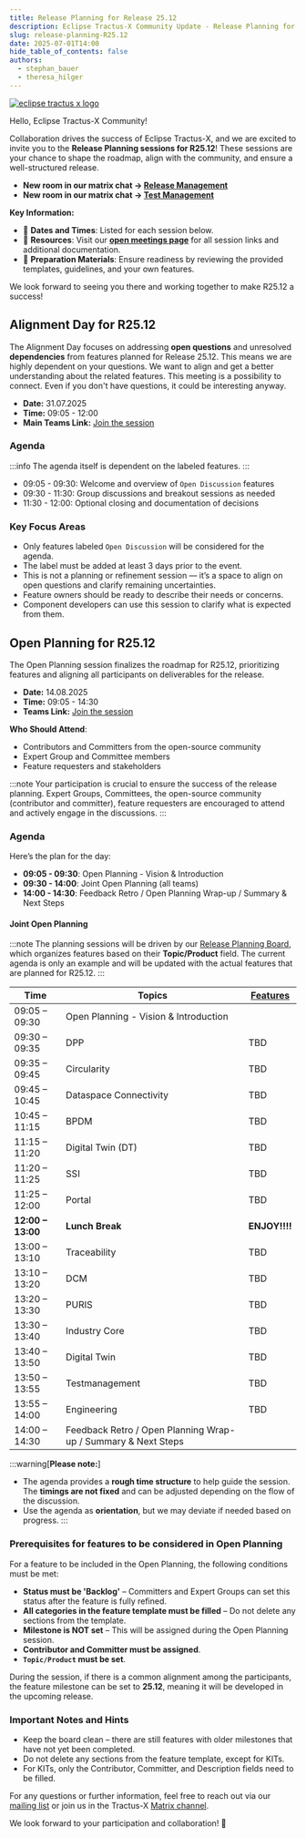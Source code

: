 ```yaml
---
title: Release Planning for Release 25.12
description: Eclipse Tractus-X Community Update - Release Planning for Release 25.12
slug: release-planning-R25.12
date: 2025-07-01T14:00
hide_table_of_contents: false
authors:
  - stephan_bauer
  - theresa_hilger
---
```


[![eclipse tractus x logo](@site/static/img/release-planning-R25.12.png)](@site/static/img/release-planning-R25.12.png)

Hello, Eclipse Tractus-X Community!

Collaboration drives the success of Eclipse Tractus-X, and we are excited to invite you to the **Release Planning sessions for R25.12**! These sessions are your chance to shape the roadmap, align with the community,
and ensure a well-structured release.

- **New room in our matrix chat -> [Release Management](https://matrix.to/#/#tractusx-release-planning:matrix.eclipse.org)**
- **New room in our matrix chat -> [Test Management](https://matrix.to/#/#tractusx-test-management:matrix.eclipse.org)**

**Key Information:**
- 📅 **Dates and Times**: Listed for each session below.
- 📂 **Resources**: Visit our [**open meetings page**](https://eclipse-tractusx.github.io/community/open-meetings#one-time-meetings) for all session links and additional documentation.
- 🔗 **Preparation Materials**: Ensure readiness by reviewing the provided templates, guidelines, and your own features.

We look forward to seeing you there and working together to make R25.12 a success!

<!--truncate-->

## Alignment Day for R25.12

The Alignment Day focuses on addressing **open questions** and unresolved **dependencies** from features planned for Release 25.12. This means we are highly dependent on your questions.
We want to align and get a better understanding about the related features. This meeting is a possibility to connect. Even if you don't have questions, it could be interesting anyway.

- **Date:** 31.07.2025
- **Time:** 09:05 - 12:00
- **Main Teams Link:** [Join the session](https://teams.microsoft.com/l/meetup-join/19%3ameeting_ODg5N2NlY2QtNzc2My00ZGJkLWIxNzMtNTFmZGQwZTc2NzU2%40thread.v2/0?context=%7b%22Tid%22%3a%221ad22c6d-2f08-4f05-a0ba-e17f6ce88380%22%2c%22Oid%22%3a%22c4f4cd17-5452-4057-9b00-42444990d814%22%7d)

### Agenda

:::info
The agenda itself is dependent on the labeled features.
:::

- 09:05 - 09:30: Welcome and overview of `Open Discussion` features
- 09:30 - 11:30: Group discussions and breakout sessions as needed
- 11:30 - 12:00: Optional closing and documentation of decisions

### Key Focus Areas

- Only features labeled `Open Discussion` will be considered for the agenda.
- The label must be added at least 3 days prior to the event.
- This is not a planning or refinement session — it’s a space to align on open questions and clarify remaining uncertainties.
- Feature owners should be ready to describe their needs or concerns.
- Component developers can use this session to clarify what is expected from them.

## Open Planning for R25.12

The Open Planning session finalizes the roadmap for R25.12, prioritizing features and aligning all participants on deliverables for the release.

- **Date:** 14.08.2025
- **Time:** 09:05 - 14:30
- **Teams Link:** [Join the session](https://teams.microsoft.com/l/meetup-join/19%3ameeting_Y2YwYjBlYWQtY2JmNy00YjkxLWFjNTktZTJiM2ZlYmIzNGQ1%40thread.v2/0?context=%7b%22Tid%22%3a%221ad22c6d-2f08-4f05-a0ba-e17f6ce88380%22%2c%22Oid%22%3a%22c4f4cd17-5452-4057-9b00-42444990d814%22%7d)

**Who Should Attend**:
- Contributors and Committers from the open-source community
- Expert Group and Committee members
- Feature requesters and stakeholders

:::note
Your participation is crucial to ensure the success of the release planning. Expert Groups, Committees, the open-source community (contributor and committer),
feature requesters are encouraged to attend and actively engage in the discussions.
:::

### Agenda

Here’s the plan for the day:
- **09:05 - 09:30**: Open Planning - Vision & Introduction
- **09:30 - 14:00**: Joint Open Planning (all teams)
- **14:00 - 14:30**: Feedback Retro / Open Planning Wrap-up / Summary & Next Steps

#### Joint Open Planning

:::note
The planning sessions will be driven by our [Release Planning Board](https://github.com/orgs/eclipse-tractusx/projects/26/views/28?filterQuery=-status%3ADone+has%3Atopic%2Fproduct+label%3A%22Prep-R25.12%22+status%3ABacklog), which organizes features based on their **Topic/Product** field. The current agenda is only an example and will be updated with the actual features that are planned for R25.12.
:::

| Time              | Topics                                                        | [Features](https://github.com/orgs/eclipse-tractusx/projects/26/views/28?filterQuery=-status%3ADone+has%3Atopic%2Fproduct+label%3A%22Prep-R25.12%22+status%3ABacklog) |
|-------------------|---------------------------------------------------------------|-----------------------------------------------------------------------------------------------------------------------------------------------------------------------|
| 09:05 – 09:30     | Open Planning - Vision & Introduction                         |                                                                                                                                                                       |
| 09:30 – 09:35     | DPP                                                           | TBD                                                                                                                                                                   |
| 09:35 – 09:45     | Circularity                                                   | TBD                                                                                                                                                                   |
| 09:45 – 10:45     | Dataspace Connectivity                                        | TBD                                                                                                                                                                   |
| 10:45 – 11:15     | BPDM                                                          | TBD                                                                                                                                                                   |
| 11:15 – 11:20     | Digital Twin (DT)                                             | TBD                                                                                                                                                                   |
| 11:20 – 11:25     | SSI                                                           | TBD                                                                                                                                                                   |
| 11:25 – 12:00     | Portal                                                        | TBD                                                                                                                                                                   |
| **12:00 – 13:00** | **Lunch Break**                                               | **ENJOY!!!!**                                                                                                                                                         |
| 13:00 – 13:10     | Traceability                                                  | TBD                                                                                                                                                                   |
| 13:10 – 13:20     | DCM                                                           | TBD                                                                                                                                                                   |
| 13:20 – 13:30     | PURIS                                                         | TBD                                                                                                                                                                   |
| 13:30 – 13:40     | Industry Core                                                 | TBD                                                                                                                                                                   |
| 13:40 – 13:50     | Digital Twin                                                  | TBD                                                                                                                                                                   |
| 13:50 – 13:55     | Testmanagement                                                | TBD                                                                                                                                                                   |
| 13:55 – 14:00     | Engineering                                                   | TBD                                                                                                                                                                   |
| 14:00 – 14:30     | Feedback Retro / Open Planning Wrap-up / Summary & Next Steps |                                                                                                                                                                       |

:::warning[**Please note:**]
- The agenda provides a **rough time structure** to help guide the session. The **timings are not fixed** and can be adjusted depending on the flow of the discussion.
- Use the agenda as **orientation**, but we may deviate if needed based on progress.
:::

### Prerequisites for features to be considered in Open Planning

For a feature to be included in the Open Planning, the following conditions must be met:
- **Status must be 'Backlog'** – Committers and Expert Groups can set this status after the feature is fully refined.
- **All categories in the feature template must be filled** – Do not delete any sections from the template.
- **Milestone is NOT set** – This will be assigned during the Open Planning session.
- **Contributor and Committer must be assigned**.
- **`Topic/Product` must be set**.

During the session, if there is a common alignment among the participants, the feature milestone can be set to **25.12**, meaning it will be developed in the upcoming release.

### Important Notes and Hints

- Keep the board clean – there are still features with older milestones that have not yet been completed.
- Do not delete any sections from the feature template, except for KITs.
- For KITs, only the Contributor, Committer, and Description fields need to be filled.

For any questions or further information, feel free to reach out via our [mailing list](https://accounts.eclipse.org/mailing-list/tractusx-dev) or join us in the Tractus-X [Matrix channel](https://matrix.to/#/#automotive.tractusx:matrix.eclipse.org).

We look forward to your participation and collaboration! 🚀
